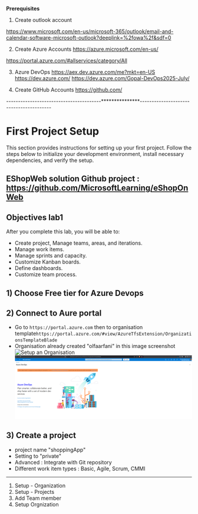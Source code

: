 **Prerequisites**
1. Create outlook account

https://www.microsoft.com/en-us/microsoft-365/outlook/email-and-calendar-software-microsoft-outlook?deeplink=%2fowa%2f&sdf=0 

2. Create Azure Accounts 
https://azure.microsoft.com/en-us/ 

https://portal.azure.com/#allservices/category/All 

3. Azure DevOps
https://aex.dev.azure.com/me?mkt=en-US 
https://dev.azure.com/ 
https://dev.azure.com/Gopal-DevOps2025-July/ 

 4. Create GitHub Accounts 
https://github.com/ 

----------------------------------------***************----------------------------------------

# First Project Setup

This section provides instructions for setting up your first project. Follow the steps below to initialize your development environment, install necessary dependencies, and verify the setup.

## EShopWeb solution Github project : https://github.com/MicrosoftLearning/eShopOnWeb

## Objectives lab1
After you complete this lab, you will be able to:

- Create project, Manage teams, areas, and iterations.
- Manage work items.
- Manage sprints and capacity.
- Customize Kanban boards.
- Define dashboards.
- Customize team process.


## 1) Choose Free tier for Azure Devops
## 2) Connect to Aure portal
 
 - Go to `https://portal.azure.com` then to organisation template`https://portal.azure.com/#view/AzureTfsExtension/OrganizationsTemplateBlade`
 - Organisation already created "olfaarfani" in this image screenshot
  ![Setup an Organisation](./image.png)
  ![Organisation](./organisation.png)

 ## 3) Create a project
  - project name "shoppingApp"
  - Setting to "private"
  - Advanced : Integrate with Git repository
  - Different work item types : Basic, Agile, Scrum, CMMI




-------------------
1. Setup - Organization
2. Setup - Projects
3. Add Team member
4. Setup Orgnization
